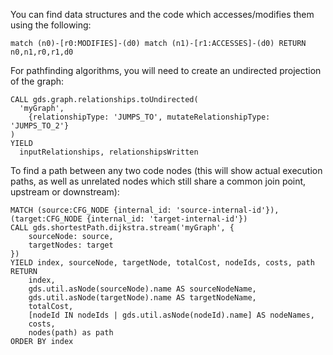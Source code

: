 You can find data structures and the code which accesses/modifies them using the following:

```match (n0)-[r0:MODIFIES]-(d0) match (n1)-[r1:ACCESSES]-(d0) RETURN n0,n1,r0,r1,d0```

For pathfinding algorithms, you will need to create an undirected projection of the graph:

```
CALL gds.graph.relationships.toUndirected(
  'myGraph',
    {relationshipType: 'JUMPS_TO', mutateRelationshipType: 'JUMPS_TO_2'}
)
YIELD
  inputRelationships, relationshipsWritten
```

To find a path between any two code nodes (this will show actual execution paths, as well as unrelated nodes which still share a common join point, upstream or downstream):

```
MATCH (source:CFG_NODE {internal_id: 'source-internal-id'}), (target:CFG_NODE {internal_id: 'target-internal-id'})
CALL gds.shortestPath.dijkstra.stream('myGraph', {
    sourceNode: source,
    targetNodes: target
})
YIELD index, sourceNode, targetNode, totalCost, nodeIds, costs, path
RETURN
    index,
    gds.util.asNode(sourceNode).name AS sourceNodeName,
    gds.util.asNode(targetNode).name AS targetNodeName,
    totalCost,
    [nodeId IN nodeIds | gds.util.asNode(nodeId).name] AS nodeNames,
    costs,
    nodes(path) as path
ORDER BY index
```

